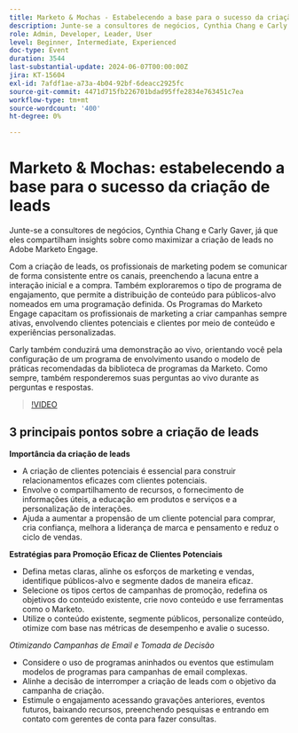 ```yaml
---
title: Marketo & Mochas - Estabelecendo a base para o sucesso da criação de leads
description: Junte-se a consultores de negócios, Cynthia Chang e Carly Gaver, já que eles compartilham insights sobre como maximizar a criação de leads no Adobe Marketo Engage. Com a criação de leads, os profissionais de marketing podem se comunicar de forma consistente entre os canais, preenchendo a lacuna entre a interação inicial e a compra. Também exploraremos o tipo de programa de engajamento, que permite a distribuição de conteúdo para públicos-alvo nomeados em uma programação definida. Os Programas do Marketo Engage capacitam os profissionais de marketing a criar campanhas sempre ativas, envolvendo clientes potenciais e clientes por meio de conteúdo e experiências personalizadas. Carly também conduzirá uma demonstração ao vivo, orientando você pela configuração de um programa de envolvimento usando o modelo de práticas recomendadas da biblioteca de programas da Marketo. Como sempre, também responderemos suas perguntas ao vivo durante as perguntas e respostas.
role: Admin, Developer, Leader, User
level: Beginner, Intermediate, Experienced
doc-type: Event
duration: 3544
last-substantial-update: 2024-06-07T00:00:00Z
jira: KT-15604
exl-id: 7afdf1ae-a73a-4b04-92bf-6deacc2925fc
source-git-commit: 4471d715fb226701bdad95ffe2834e763451c7ea
workflow-type: tm+mt
source-wordcount: '400'
ht-degree: 0%

---
```


# Marketo &amp; Mochas: estabelecendo a base para o sucesso da criação de leads

Junte-se a consultores de negócios, Cynthia Chang e Carly Gaver, já que eles compartilham insights sobre como maximizar a criação de leads no Adobe Marketo Engage.

Com a criação de leads, os profissionais de marketing podem se comunicar de forma consistente entre os canais, preenchendo a lacuna entre a interação inicial e a compra. Também exploraremos o tipo de programa de engajamento, que permite a distribuição de conteúdo para públicos-alvo nomeados em uma programação definida. Os Programas do Marketo Engage capacitam os profissionais de marketing a criar campanhas sempre ativas, envolvendo clientes potenciais e clientes por meio de conteúdo e experiências personalizadas.

Carly também conduzirá uma demonstração ao vivo, orientando você pela configuração de um programa de envolvimento usando o modelo de práticas recomendadas da biblioteca de programas da Marketo. Como sempre, também responderemos suas perguntas ao vivo durante as perguntas e respostas.

>[!VIDEO](https://video.tv.adobe.com/v/3429436/?learn=on)

## 3 principais pontos sobre a criação de leads


**Importância da criação de leads**

* A criação de clientes potenciais é essencial para construir relacionamentos eficazes com clientes potenciais.
* Envolve o compartilhamento de recursos, o fornecimento de informações úteis, a educação em produtos e serviços e a personalização de interações.
* Ajuda a aumentar a propensão de um cliente potencial para comprar, cria confiança, melhora a liderança de marca e pensamento e reduz o ciclo de vendas.

**Estratégias para Promoção Eficaz de Clientes Potenciais**

* Defina metas claras, alinhe os esforços de marketing e vendas, identifique públicos-alvo e segmente dados de maneira eficaz.
* Selecione os tipos certos de campanhas de promoção, redefina os objetivos do conteúdo existente, crie novo conteúdo e use ferramentas como o Marketo.
* Utilize o conteúdo existente, segmente públicos, personalize conteúdo, otimize com base nas métricas de desempenho e avalie o sucesso.

*Otimizando Campanhas de Email e Tomada de Decisão*

* Considere o uso de programas aninhados ou eventos que estimulam modelos de programas para campanhas de email complexas.
* Alinhe a decisão de interromper a criação de leads com o objetivo da campanha de criação.
* Estimule o engajamento acessando gravações anteriores, eventos futuros, baixando recursos, preenchendo pesquisas e entrando em contato com gerentes de conta para fazer consultas.